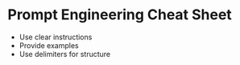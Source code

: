 # Prompt Engineering Cheat Sheet
- Use clear instructions
- Provide examples
- Use delimiters for structure